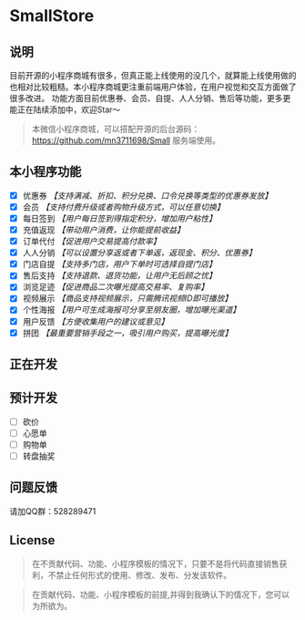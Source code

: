 # SmallStore


## 说明
目前开源的小程序商城有很多，但真正能上线使用的没几个，就算能上线使用做的也相对比较粗糙。本小程序商城更注重前端用户体验，在用户视觉和交互方面做了很多改进。 功能方面目前优惠券、会员、自提、人人分销、售后等功能，更多更能正在陆续添加中，欢迎Star～
> 本微信小程序商城，可以搭配开源的后台源码：https://github.com/mn3711698/Small 服务端使用。



## 本小程序功能
- [x] 优惠券
    *【支持满减、折扣、积分兑换、口令兑换等类型的优惠券发放】*
- [x] 会员
    *【支持付费升级或者购物升级方式，可以任意切换】*
- [x] 每日签到
    *【用户每日签到得指定积分，增加用户粘性】*
- [x] 充值返现
    *【带动用户消费，让你能提前收益】*
- [x] 订单代付
    *【促进用户交易提高付款率】*
- [x] 人人分销
    *【可以设置分享返或者下单返，返现金、积分、优惠券】*
- [x] 门店自提
    *【支持多门店，用户下单时可选择自提门店】*
- [x] 售后支持
    *【支持退款、退货功能，让用户无后顾之忧】*
- [x] 浏览足迹
    *【促进商品二次曝光提高交易率、复购率】*
- [x] 视频展示
    *【商品支持视频展示，只需腾讯视频ID即可播放】*
- [x] 个性海报
    *【用户可生成海报可分享至朋友圈，增加曝光渠道】*
- [x] 用户反馈
    *【方便收集用户的建议或意见】*
- [x] 拼团
    *【最重要营销手段之一，吸引用户购买，提高曝光度】*
    
## 正在开发


## 预计开发
- [ ] 砍价
- [ ] 心愿单
- [ ] 购物单
- [ ] 转盘抽奖

## 问题反馈
请加QQ群：528289471


## License
> 在不贡献代码、功能、小程序模板的情况下，只要不是将代码直接销售获利，不禁止任何形式的使用、修改、发布、分发该软件。

> 在贡献代码、功能、小程序模板的前提,并得到我确认下的情况下，您可以为所欲为。